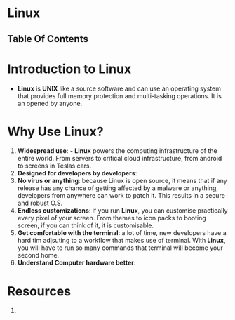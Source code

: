 # Linux

## Table Of Contents

# Introduction to Linux

- **Linux** is **UNIX** like a source software and can use an operating system that provides full memory protection and multi-tasking operations. It is an opened by anyone.

# Why Use Linux?

1. **Widespread use**: - **Linux** powers the computing infrastructure of the entire world. From servers to critical cloud infrastructure, from android to screens in Teslas cars.
2. **Designed for developers by developers**:
3. **No virus or anything**: because Linux is open source, it means that if any release has any chance of getting affected by a malware or anything, developers from anywhere can work to patch it. This results in a secure and robust O.S.
4. **Endless customizations**: if you run **Linux**, you can customise practically every pixel of your screen. From themes to icon packs to booting screen, if you can think of it, it is customisable.
5. **Get comfortable with the terminal**: a lot of time, new developers have a hard tim adjsuting to a workflow that makes use of terminal. With **Linux**, you will have to run so many commands that terminal will become your second home.
6. **Understand Computer hardware better**:

# Resources
1. []()